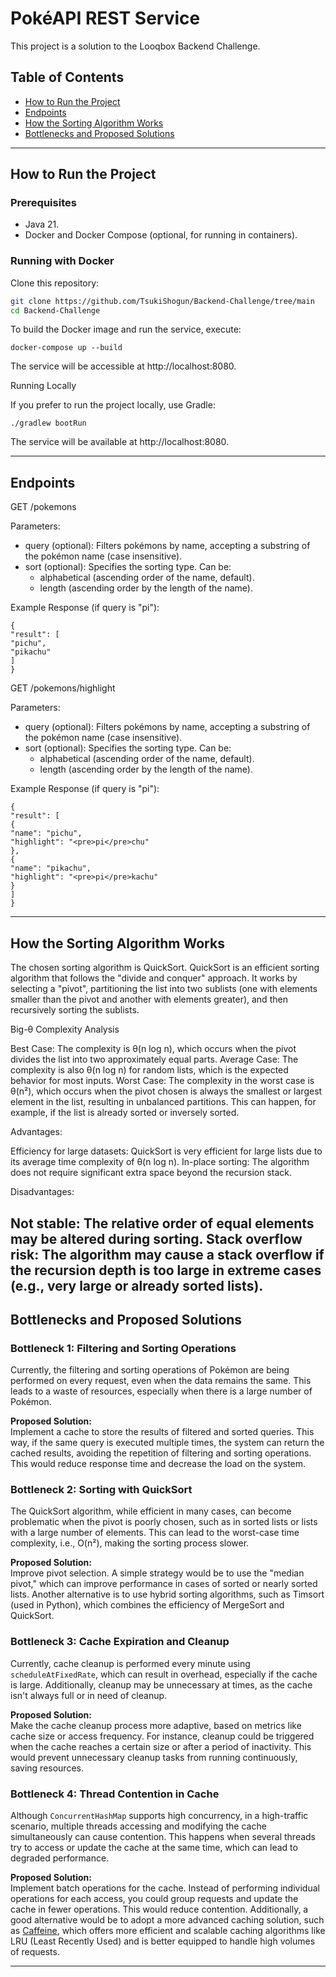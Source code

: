 # PokéAPI REST Service

This project is a solution to the Looqbox Backend Challenge.

## Table of Contents

- [How to Run the Project](#how-to-run-the-project)
- [Endpoints](#endpoints)
- [How the Sorting Algorithm Works](#how-the-sorting-algorithm-works)
- [Bottlenecks and Proposed Solutions](#bottlenecks-and-proposed-solutions)

---

## How to Run the Project

### Prerequisites

- Java 21.
- Docker and Docker Compose (optional, for running in containers).

### Running with Docker

Clone this repository:

```bash
git clone https://github.com/TsukiShogun/Backend-Challenge/tree/main
cd Backend-Challenge
 ```
To build the Docker image and run the service, execute:
    
    docker-compose up --build
    
The service will be accessible at http://localhost:8080.

Running Locally

If you prefer to run the project locally, use Gradle:

    ./gradlew bootRun

The service will be available at http://localhost:8080.


---

## Endpoints

GET /pokemons

Parameters:
- query (optional): Filters pokémons by name, accepting a substring of the pokémon name (case insensitive).
- sort (optional): Specifies the sorting type. Can be:
    - alphabetical (ascending order of the name, default).
    - length (ascending order by the length of the name).

Example Response (if query is "pi"):

    {
    "result": [
    "pichu",
    "pikachu"
    ]
    }

GET /pokemons/highlight

Parameters:
- query (optional): Filters pokémons by name, accepting a substring of the pokémon name (case insensitive).
- sort (optional): Specifies the sorting type. Can be:
    - alphabetical (ascending order of the name, default).
    - length (ascending order by the length of the name).

Example Response (if query is "pi"):

    {
    "result": [
    {
    "name": "pichu",
    "highlight": "<pre>pi</pre>chu"
    },
    {
    "name": "pikachu",
    "highlight": "<pre>pi</pre>kachu"
    }
    ]
    }

---


## How the Sorting Algorithm Works

The chosen sorting algorithm is QuickSort. QuickSort is an efficient sorting algorithm that follows the "divide and conquer" approach. It works by selecting a "pivot", partitioning the list into two sublists (one with elements smaller than the pivot and another with elements greater), and then recursively sorting the sublists.

Big-θ Complexity Analysis

Best Case: The complexity is θ(n log n), which occurs when the pivot divides the list into two approximately equal parts. 
Average Case: The complexity is also θ(n log n) for random lists, which is the expected behavior for most inputs. 
Worst Case: The complexity in the worst case is θ(n²), which occurs when the pivot chosen is always the smallest or largest element in the list, resulting in unbalanced partitions. This can happen, for example, if the list is already sorted or inversely sorted.

Advantages:

Efficiency for large datasets: QuickSort is very efficient for large lists due to its average time complexity of θ(n log n).
In-place sorting: The algorithm does not require significant extra space beyond the recursion stack.

Disadvantages:

Not stable: The relative order of equal elements may be altered during sorting. 
Stack overflow risk: The algorithm may cause a stack overflow if the recursion depth is too large in extreme cases (e.g., very large or already sorted lists).
---

## Bottlenecks and Proposed Solutions

### Bottleneck 1: Filtering and Sorting Operations

Currently, the filtering and sorting operations of Pokémon are being performed on every request, even when the data remains the same. This leads to a waste of resources, especially when there is a large number of Pokémon.

**Proposed Solution:**  
Implement a cache to store the results of filtered and sorted queries. This way, if the same query is executed multiple times, the system can return the cached results, avoiding the repetition of filtering and sorting operations. This would reduce response time and decrease the load on the system.

### Bottleneck 2: Sorting with QuickSort

The QuickSort algorithm, while efficient in many cases, can become problematic when the pivot is poorly chosen, such as in sorted lists or lists with a large number of elements. This can lead to the worst-case time complexity, i.e., O(n²), making the sorting process slower.

**Proposed Solution:**  
Improve pivot selection. A simple strategy would be to use the "median pivot," which can improve performance in cases of sorted or nearly sorted lists. Another alternative is to use hybrid sorting algorithms, such as Timsort (used in Python), which combines the efficiency of MergeSort and QuickSort.

### Bottleneck 3: Cache Expiration and Cleanup

Currently, cache cleanup is performed every minute using `scheduleAtFixedRate`, which can result in overhead, especially if the cache is large. Additionally, cleanup may be unnecessary at times, as the cache isn't always full or in need of cleanup.

**Proposed Solution:**  
Make the cache cleanup process more adaptive, based on metrics like cache size or access frequency. For instance, cleanup could be triggered when the cache reaches a certain size or after a period of inactivity. This would prevent unnecessary cleanup tasks from running continuously, saving resources.

### Bottleneck 4: Thread Contention in Cache

Although `ConcurrentHashMap` supports high concurrency, in a high-traffic scenario, multiple threads accessing and modifying the cache simultaneously can cause contention. This happens when several threads try to access or update the cache at the same time, which can lead to degraded performance.

**Proposed Solution:**  
Implement batch operations for the cache. Instead of performing individual operations for each access, you could group requests and update the cache in fewer operations. This would reduce contention. Additionally, a good alternative would be to adopt a more advanced caching solution, such as [Caffeine](https://github.com/ben-manes/caffeine), which offers more efficient and scalable caching algorithms like LRU (Least Recently Used) and is better equipped to handle high volumes of requests.

---